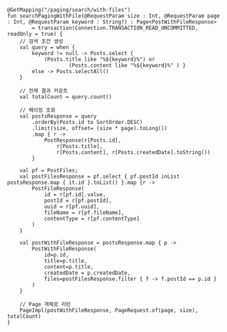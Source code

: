     @GetMapping("/paging/search/with-files")
    fun searchPagingWithFile(@RequestParam size : Int, @RequestParam page : Int, @RequestParam keyword : String?) : Page<PostWithFileResponse>
            = transaction(Connection.TRANSACTION_READ_UNCOMMITTED, readOnly = true) {
        // 검색 조건 생성
        val query = when {
            keyword != null -> Posts.select {
                (Posts.title like "%${keyword}%") or
                        (Posts.content like "%${keyword}%" ) }
            else -> Posts.selectAll()
        }

        // 전체 결과 카운트
        val totalCount = query.count()

        // 페이징 조회
        val postsResponse = query
            .orderBy(Posts.id to SortOrder.DESC)
            .limit(size, offset= (size * page).toLong())
            .map { r ->
                PostResponse(r[Posts.id],
                    r[Posts.title],
                    r[Posts.content], r[Posts.createdDate].toString())
            }

        val pf = PostFiles;
        val postFilesResponse = pf.select { pf.postId inList postsResponse.map { it.id }.toList() }.map {r ->
            PostFileResponse(
                id = r[pf.id].value,
                postId = r[pf.postId],
                uuid = r[pf.uuid],
                fileName = r[pf.fileName],
                contentType = r[pf.contentType]
            )
        }

        val postWithFileResponse = postsResponse.map { p ->
            PostWithFileResponse(
                id=p.id,
                title=p.title,
                content=p.title,
                createdDate = p.createdDate,
                files=postFilesResponse.filter { f -> f.postId == p.id }
            )
        }

        // Page 객체로 리턴
        PageImpl(postWithFileResponse, PageRequest.of(page, size),  totalCount)
    }
